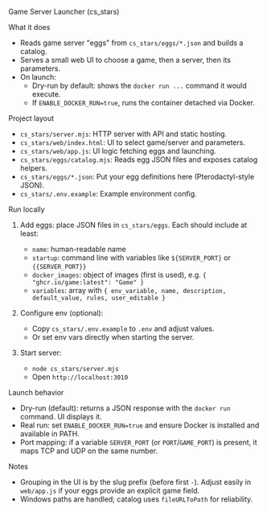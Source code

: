 Game Server Launcher (cs_stars)

What it does
- Reads game server "eggs" from `cs_stars/eggs/*.json` and builds a catalog.
- Serves a small web UI to choose a game, then a server, then its parameters.
- On launch:
  - Dry-run by default: shows the `docker run ...` command it would execute.
  - If `ENABLE_DOCKER_RUN=true`, runs the container detached via Docker.

Project layout
- `cs_stars/server.mjs`: HTTP server with API and static hosting.
- `cs_stars/web/index.html`: UI to select game/server and parameters.
- `cs_stars/web/app.js`: UI logic fetching eggs and launching.
- `cs_stars/eggs/catalog.mjs`: Reads egg JSON files and exposes catalog helpers.
- `cs_stars/eggs/*.json`: Put your egg definitions here (Pterodactyl-style JSON).
- `cs_stars/.env.example`: Example environment config.

Run locally
1) Add eggs: place JSON files in `cs_stars/eggs`. Each should include at least:
   - `name`: human-readable name
   - `startup`: command line with variables like `${SERVER_PORT}` or `{{SERVER_PORT}}`
   - `docker_images`: object of images (first is used), e.g. `{ "ghcr.io/game:latest": "Game" }`
   - `variables`: array with `{ env_variable, name, description, default_value, rules, user_editable }`

2) Configure env (optional):
   - Copy `cs_stars/.env.example` to `.env` and adjust values.
   - Or set env vars directly when starting the server.

3) Start server:
   - `node cs_stars/server.mjs`
   - Open `http://localhost:3010`

Launch behavior
- Dry-run (default): returns a JSON response with the `docker run` command. UI displays it.
- Real run: set `ENABLE_DOCKER_RUN=true` and ensure Docker is installed and available in PATH.
- Port mapping: if a variable `SERVER_PORT` (or `PORT`/`GAME_PORT`) is present, it maps TCP and UDP on the same number.

Notes
- Grouping in the UI is by the slug prefix (before first `-`). Adjust easily in `web/app.js` if your eggs provide an explicit game field.
- Windows paths are handled; catalog uses `fileURLToPath` for reliability.

